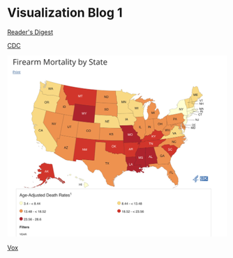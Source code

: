 # Visualization Blog 1

[Reader's Digest](https://www.rd.com/article/gun-violence-statistics/)

[CDC](https://www.cdc.gov/nchs/pressroom/sosmap/firearm_mortality/firearm.htm)

![Screen Shot 2022-10-04 at 9.36.09 PM.png)](https://github.com/harrisonisrael/data_viz_390/blob/main/Screen%20Shot%202022-10-04%20at%209.36.09%20PM.png)

[Vox](https://www.vox.com/policy-and-politics/2017/10/2/16399418/america-mass-shooting-gun-violence-statistics-charts)
